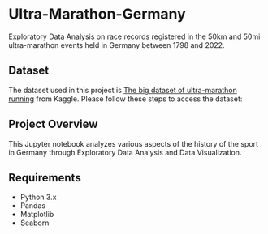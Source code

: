 # Ultra-Marathon-Germany
Exploratory Data Analysis on race records registered in the 50km and 50mi ultra-marathon events held in Germany between 1798 and 2022.

## Dataset
The dataset used in this project is [The big dataset of ultra-marathon running]([https://www.kaggle.com/dataset-link](https://www.kaggle.com/datasets/aiaiaidavid/the-big-dataset-of-ultra-marathon-running/)) from Kaggle. Please follow these steps to access the dataset:

## Project Overview
This Jupyter notebook analyzes various aspects of the history of the sport in Germany through Exploratory Data Analysis and Data Visualization.

## Requirements
- Python 3.x
- Pandas
- Matplotlib
- Seaborn
